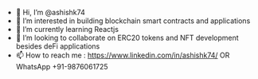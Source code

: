 - 👋 Hi, I’m @ashishk74
- 👀 I’m interested in building blockchain smart contracts and applications
- 🌱 I’m currently learning Reactjs
- 💞️ I’m looking to collaborate on ERC20 tokens and NFT development besides deFi applications
- 📫 How to reach me : https://www.linkedin.com/in/ashishk74/ OR WhatsApp +91-9876061725

<!---
ashishk74/ashishk74 is a ✨ special ✨ repository because its `README.md` (this file) appears on your GitHub profile.
You can click the Preview link to take a look at your changes.
--->
